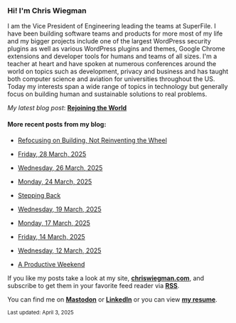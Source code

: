 ### Hi! I'm Chris Wiegman

I am the Vice President of Engineering leading the teams at SuperFile. I have been building software teams and products for more most of my life and my bigger projects include one of the largest WordPress security plugins as well as various WordPress plugins and themes, Google Chrome extensions and developer tools for humans and teams of all sizes. I'm a teacher at heart and have spoken at numerous conferences around the world on topics such as development, privacy and business and has taught both computer science and aviation for universities throughout the US. Today my interests span a wide range of topics in technology but generally focus on building human and sustainable solutions to real problems.

*My latest blog post*: **[Rejoining the World](https://chriswiegman.com/2025/04/rejoining-the-world/)**

#### More recent posts from my blog:



- [Refocusing on Building, Not Reinventing the Wheel](https://chriswiegman.com/2025/03/refocusing-on-building-not-reinventing-the-wheel/)

- [Friday, 28 March, 2025](https://chriswiegman.com/2025/03/friday-28-march-2025/)

- [Wednesday, 26 March, 2025](https://chriswiegman.com/2025/03/wednesday-26-march-2025/)

- [Monday, 24 March, 2025](https://chriswiegman.com/2025/03/monday-24-march-2025/)

- [Stepping Back](https://chriswiegman.com/2025/03/stepping-back/)

- [Wednesday, 19 March, 2025](https://chriswiegman.com/2025/03/wednesday-19-march-2025/)

- [Monday, 17 March, 2025](https://chriswiegman.com/2025/03/monday-17-march-2025/)

- [Friday, 14 March, 2025](https://chriswiegman.com/2025/03/friday-14-march-2025/)

- [Wednesday, 12 March, 2025](https://chriswiegman.com/2025/03/wednesday-12-march-2025/)

- [A Productive Weekend](https://chriswiegman.com/2025/03/a-productive-weekend/)

If you like my posts take a look at my site, **[chriswiegman.com](https://chriswiegman.com/)**, and subscribe to get them in your favorite feed reader via **[RSS](https://chriswiegman.com/index.xml)**.

You can find me on **[Mastodon](https://mastodon.chriswiegman.com/@chris)** or **[LinkedIn](https://www.linkedin.com/in/chriswiegman)** or you can view **[my resume](https://cwie.co/resume)**.

<sub>Last updated: April 3, 2025</sub>
